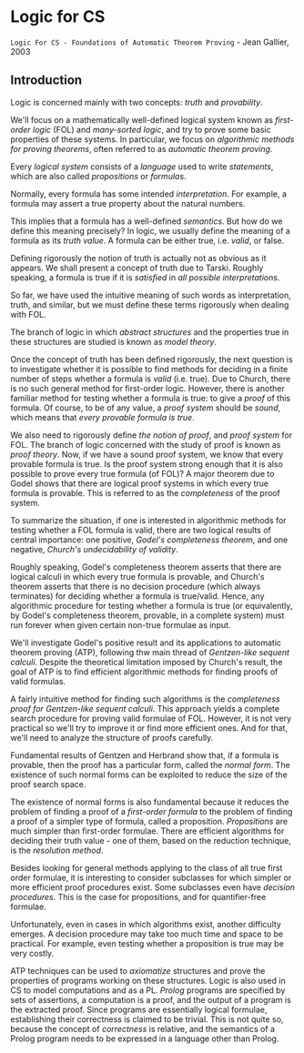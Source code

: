 # Logic for CS

`Logic For CS - Foundations of Automatic Theorem Proving` - Jean Gallier, 2003



## Introduction

Logic is concerned mainly with two concepts: *truth* and *provability*.

We'll focus on a mathematically well-defined logical system known as *first-order logic* (FOL) and *many-sorted logic*, and try to prove some basic properties of these systems. In particular, we focus on *algorithmic methods for proving theorems*, often referred to as *automatic theorem proving*.

Every *logical system* consists of a *language* used to write *statements*, which are also called *propositions* or *formulas*.

Normally, every formula has some intended *interpretation*. For example, a formula may assert a true property about the natural numbers.

This implies that a formula has a well-defined *semantics*. But how do we define this meaning precisely? In logic, we usually define the meaning of a formula as its *truth value*. A formula can be either true, i.e. *valid*, or false.

Defining rigorously the notion of truth is actually not as obvious as it appears. We shall present a concept of truth due to Tarski. Roughly speaking, a formula is true if it is *satisfied* in *all possible interpretations*.

So far, we have used the intuitive meaning of such words as interpretation, truth, and similar, but we must define these terms rigorously when dealing with FOL.

The branch of logic in which *abstract structures* and the properties true in these structures are studied is known as *model theory*.

Once the concept of truth has been defined rigorously, the next question is to investigate whether it is possible to find methods for deciding in a finite number of steps whether a formula is *valid* (i.e. true). Due to Church, there is no such general method for first-order logic. However, there is another familiar method for testing whether a formula is true: to give a *proof* of this formula. Of course, to be of any value, a *proof system* should be *sound*, which means that *every provable formula is true*.

We also need to rigorously define *the notion of proof*, and *proof system* for FOL. The branch of logic concerned with the study of proof is known as *proof theory*. Now, if we have a sound proof system, we know that every provable formula is true. Is the proof system strong enough that it is also possible to prove every true formula (of FOL)? A major theorem due to Godel shows that there are logical proof systems in which every true formula is provable. This is referred to as the *completeness* of the proof system.

To summarize the situation, if one is interested in algorithmic methods for testing whether a FOL formula is valid, there are two logical results of central importance: one positive, *Godel's completeness theorem*, and one negative, *Church's undecidability of validity*.

Roughly speaking, Godel's completeness theorem asserts that there are logical calculi in which every true formula is provable, and Church's theorem asserts that there is no decision procedure (which always terminates) for deciding whether a formula is true/valid. Hence, any algorithmic procedure for testing whether a formula is true (or equivalently, by Godel's completeness theorem, provable, in a complete system) must run forever when given certain non-true formulae as input.

We'll investigate Godel's positive result and its applications to automatic theorem proving (ATP), following thw main thread of *Gentzen-like sequent calculi*. Despite the theoretical limitation imposed by Church's result, the goal of ATP is to find efficient algorithmic methods for finding proofs of valid formulas.

A fairly intuitive method for finding such algorithms is the *completeness proof for Gentzen-like sequent calculi*. This approach yields a complete search procedure for proving valid formulae of FOL. However, it is not very practical so we'll try to improve it or find more efficient ones. And for that, we'll need to analyze the structure of proofs carefully.

Fundamental results of Gentzen and Herbrand show that, if a formula is provable, then the proof has a particular form, called the *normal form*. The existence of such normal forms can be exploited to reduce the size of the proof search space.

The existence of normal forms is also fundamental because it reduces the problem of finding a proof of a *first-order formula* to the problem of finding a proof of a simpler type of formula, called a proposition. *Propositions* are much simpler than first-order formulae. There are efficient algorithms for deciding their truth value - one of them, based on the reduction technique, is the *resolution method*.

Besides looking for general methods applying to the class of all true first order formulae, it is interesting to consider subclasses for which simpler or more efficient proof procedures exist. Some subclasses even have *decision procedures*. This is the case for propositions, and for quantifier-free formulae.

Unfortunately, even in cases in which algorithms exist, another difficulty emerges. A decision procedure may take too much time and space to be practical. For example, even testing whether a proposition is true may be very costly.

ATP techniques can be used to *axiomatize* structures and prove the properties of programs working on these structures. Logic is also used in CS to model computations and as a PL. *Prolog* programs are specified by sets of assertions, a computation is a proof, and the output of a program is the extracted proof. Since programs are essentially logical formulae, establishing their correctness is claimed to be trivial. This is not quite so, because the concept of *correctness* is relative, and the semantics of a Prolog program needs to be expressed in a language other than Prolog.
